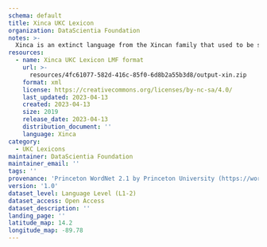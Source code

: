 ```yaml
---
schema: default
title: Xinca UKC Lexicon
organization: DataScientia Foundation
notes: >-
  Xinca is an extinct language from the Xincan family that used to be spoken in North America. The UKC Lexicon of Xinca is represented as a lexico-semantic network. It consists of words, word senses, synsets, as well as sense-level and synset-level relationships
resources:
  - name: Xinca UKC Lexicon LMF format
    url: >-
      resources/4fc61077-582d-416c-85f0-6d8b2a55b3d8/output-xin.zip
    format: xml
    license: https://creativecommons.org/licenses/by-nc-sa/4.0/
    last_updated: 2023-04-13
    created: 2023-04-13
    size: 2019
    release_date: 2023-04-13
    distribution_document: ''
    language: Xinca
category:
  - UKC Lexicons
maintainer: DataScientia Foundation
maintainer_email: ''
tags: ''
provenance: 'Princeton WordNet 2.1 by Princeton University (https://wordnet.princeton.edu)'
version: '1.0'
dataset_level: Language Level (L1-2)
dataset_access: Open Access
dataset_description: ''
landing_page: ''
latitude_map: 14.2
longitude_map: -89.78
---
```

